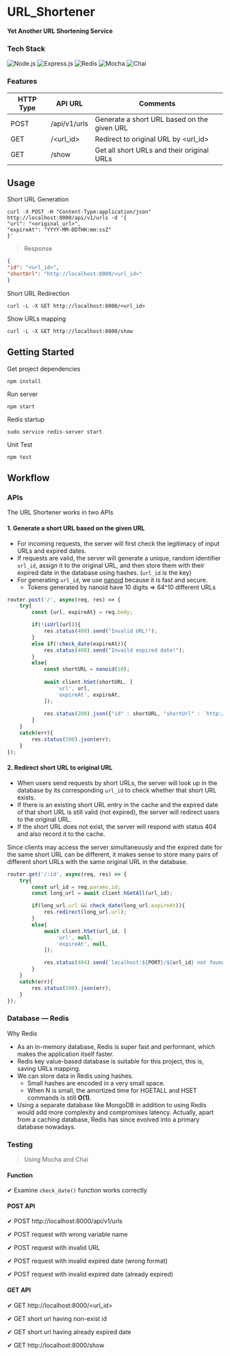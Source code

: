 # URL_Shortener

**Yet Another URL Shortening Service**

### Tech Stack
![Node.js](https://img.shields.io/badge/Node.js-6DA55F?&logo=node.js&logoColor=white)
![Express.js](https://img.shields.io/badge/Express.js-%23404d59.svg?&logo=express&logoColor=%2361DAFB)
![Redis](https://img.shields.io/badge/Redis-%23DD0031.svg?logo=redis&logoColor=white)
![Mocha](https://img.shields.io/badge/-Mocha-%238D6748?&logo=mocha&logoColor=white) 
![Chai](https://img.shields.io/badge/Chai-A30701?&logo=chai&logoColor=white)

<!-- ![](https://img.shields.io/badge/Node.js-✓-green.svg)
![](https://img.shields.io/badge/Express.js-✓-blue.svg)
![](https://img.shields.io/badge/Redis-✓-red.svg)
![](https://img.shields.io/badge/Mocha-✓-brown.svg)
![](https://img.shields.io/badge/Chai-✓-orange.svg) -->

### Features
| HTTP Type | API URL      | Comments                                         |
| --------- | ------------ | ------------------------------------------------ |
| POST      | /api/v1/urls | Generate a short URL based on the given URL      |
| GET       | /<url_id>    | Redirect to original URL by <url_id>             |
| GET       | /show        | Get all short URLs and their original URLs       |

## Usage

Short URL Generation
```shell
curl -X POST -H "Content-Type:application/json" http://localhost:8000/api/v1/urls -d '{
"url": "<original_url>",
"expireAt": "YYYY-MM-DDTHH:mm:ssZ"
}'
```

> Response
```json
{
"id": "<url_id>",
"shortUrl": "http://localhost:8000/<url_id>"
}
```

Short URL Redirection
```
curl -L -X GET http://localhost:8000/<url_id>
```

Show URLs mapping
```
curl -L -X GET http://localhost:8000/show
```


## Getting Started

Get project dependencies
```
npm install
```
Run server
```
npm start
```
Redis startup
```
sudo service redis-server start
```
Unit Test 
```
npm test
```

## Workflow

### APIs
The URL Shortener works in two APIs

#### 1. Generate a short URL based on the given URL
- For incoming requests, the server will first check the legitimacy of input URLs and expired dates.
- If requests are valid, the server will generate a unique, random identifier `url_id`, assign it to the original URL, and then store them with their expired date in the database using hashes. (`url_id` is the key)
- For generating `url_id`, we use [nanoid](https://github.com/ai/nanoid) because it is fast and secure.
  - Tokens generated by nanoid have 10 digits ⇒ 64^10 different URLs
```javascript
router.post('/', async(req, res) => {
    try{
        const {url, expireAt} = req.body;

        if(!isUrl(url)){
            res.status(400).send("Invalid URL!");
        }
        else if(!check_date(expireAt)){
            res.status(400).send("Invaild expired date!");
        }
        else{
            const shortURL = nanoid(10);
            
            await client.hSet(shortURL, [
                'url', url,
                'expireAt', expireAt,
            ]);
        
            res.status(200).json({"id" : shortURL, "shortUrl" : `http://localhost:${PORT}/${shortURL}`});
        }
    }
    catch(err){
        res.status(500).json(err);
    }
});
```

#### 2. Redirect short URL to original URL
- When users send requests by short URLs, the server will look up in the database by its corresponding `url_id` to check whether that short URL exists.
- If there is an existing short URL entry in the cache and the expired date of that short URL is still valid (not expired), the server will redirect users to the original URL.
- If the short URL does not exist, the server will respond with status 404 and also record it to the cache.

Since clients may access the server simultaneously and the expired date for the same short URL can be different, it makes sense to store many pairs of different short URLs with the same original URL in the database.

```javascript
router.get('/:id', async(req, res) => {
    try{
        const url_id = req.params.id;
        const long_url = await client.hGetAll(url_id);

        if(long_url.url && check_date(long_url.expireAt)){
            res.redirect(long_url.url);
        }
        else{
            await client.hSet(url_id, [
                'url', null,
                'expireAt', null,
            ]);

            res.status(404).send(`localhost:${PORT}/${url_id} not found`);
        }
    }
    catch(err){
        res.status(500).json(err);
    }
});
```

### Database — Redis
Why Redis
- As an in-memory database, Redis is super fast and performant, which makes the application itself faster.
- Redis key value-based database is suitable for this project, this is, saving URLs mapping.
- We can store data in Redis using hashes.
    - Small hashes are encoded in a very small space.
    - When N is small, the amortized time for HGETALL and HSET commands is still **O(1)**.
- Using a separate database like MongoDB in addition to using Redis would add more complexity and compromises latency. Actually, apart from a caching database, Redis has since evolved into a primary database nowadays.

### Testing
> Using Mocha and Chai

#### Function
✔ Examine `check_date()` function works correctly

#### POST API
✔ POST http&#65279;://localhost:8000/api/v1/urls

✔ POST request with wrong variable name

✔ POST request with invalid URL

✔ POST request with invalid expired date (wrong format)

✔ POST request with invalid expired date (already expired)


#### GET API
✔ GET http&#65279;://localhost:8000/<url_id>

✔ GET short url having non-exist id

✔ GET short url having already expired date

✔ GET http&#65279;://localhost:8000/show



